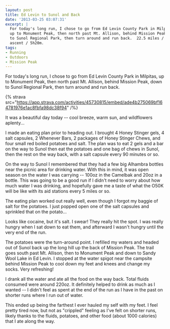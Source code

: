 ```yaml
---
layout: post
title: Ed Levin to Sunol and Back
date: '2013-03-25 03:07:31'
excerpt: |
  For today's long run, I chose to go from Ed Levin County Park in Milpitas,
  up to Monument Peak, then north past Mt. Allison, behind Mission Peak, down
  to Sunol Regional Park, then turn around and run back.  22.5 miles / 5000 ft
  ascent / 5h20m.
tags:
- Running
- Outdoors
- Mission Peak
---
```


For today's long run, I chose to go from Ed Levin County Park in Milpitas, up to Monument Peak, then north past Mt. Allison, behind Mission Peak, down to Sunol Regional Park, then turn around and run back.

{% strava src="https://app.strava.com/activities/45730815/embed/ade4b275069bf164781976e1ac8fbfa98dc38f94" /%}

It was a beautiful day today -- cool breeze, warm sun, and wildflowers aplenty...

I made an eating plan prior to heading out. I brought 4 Honey Stinger gels, 4 salt capsules, 2 Whenever Bars, 2 packages of Honey Stinger Chews, and four small red boiled potatoes and salt. The plan was to eat 2 gels and a bar on the way to Sunol then eat the potatoes and one bag of chews in Sunol, then the rest on the way back, with a salt capsule every 90 minutes or so.

On the way to Sunol I remembered that they had a few big Alhambra bottles near the picnic area for drinking water. With this in mind, it was open season on the water I was carrying -- 100oz in the Camelbak and 20oz in a bottle. This was going to be a good run if I didn't need to worry about how much water I was drinking, and hopefully gave me a taste of what the O50K will be like with its aid stations every 5 miles or so.

The eating plan worked out really well, even though I forgot my baggie of salt for the potatoes. I just popped open one of the salt capsules and sprinkled that on the potato...

Looks like cocaine, but it's salt. I swear! They really hit the spot. I was really hungry when I sat down to eat them, and afterward I wasn't hungry until the very end of the run.

The potatoes were the turn-around point. I refilled my waters and headed out of Sunol back up the long hill up the back of Mission Peak. The trail goes south past Mt. Allison, then to Monument Peak and down to Sandy Wool Lake in Ed Levin. I stopped at the water spigot near the campsite behind Mission Peak to cool down my feet and knees and change my socks. Very refreshing!

I drank all the water and ate all the food on the way back. Total fluids consumed were around 220oz. It definitely helped to drink as much as I wanted -- I didn't feel as spent at the end of the run as I have in the past on shorter runs where I run out of water.

This ended up being the farthest I ever hauled my self with my feet. I feel pretty tired now, but not as "crippled" feeling as I've felt on shorter runs, likely thanks to the fluids, potatoes, and other food (about 1000 calories) that I ate along the way.
